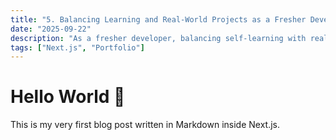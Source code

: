 ```yaml
---
title: "5. Balancing Learning and Real-World Projects as a Fresher Developer"
date: "2025-09-22"
description: "As a fresher developer, balancing self-learning with real-world projects can feel overwhelming. I often struggled with managing time, keeping up with new technologies, and avoiding mistakes that slowed me down."
tags: ["Next.js", "Portfolio"]
---
```


# Hello World 🚀

This is my very first blog post written in Markdown inside Next.js.
